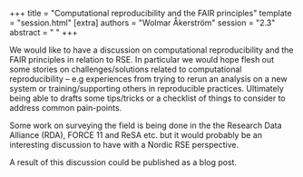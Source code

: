 +++
title = "Computational reproducibility and the FAIR principles"
template = "session.html"
[extra]
authors = "Wolmar Åkerström"
session = "2.3"
abstract = " "
+++

We would like to have a discussion on computational reproducibility and the
FAIR principles in relation to RSE. In particular we would hope flesh out some
stories on challenges/solutions related to computational reproducibility – e.g
experiences from trying to rerun an analysis on a new system or
training/supporting others in reproducible practices. Ultimately being able to
drafts some tips/tricks or a checklist of things to consider to address common
pain-points.

Some work on surveying the field is being done in the the Research Data
Alliance (RDA), FORCE 11 and ReSA etc. but it would probably be an
interesting discussion to have with a Nordic RSE perspective.

A result of this discussion could be published as a blog post.
